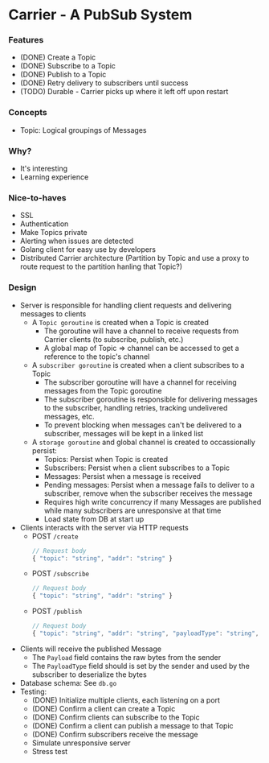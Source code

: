 # Carrier - A PubSub System

### Features
- (DONE) Create a Topic
- (DONE) Subscribe to a Topic
- (DONE) Publish to a Topic
- (DONE) Retry delivery to subscribers until success
- (TODO) Durable - Carrier picks up where it left off upon restart

### Concepts
- Topic: Logical groupings of Messages

### Why?
- It's interesting
- Learning experience

### Nice-to-haves
- SSL
- Authentication
- Make Topics private
- Alerting when issues are detected
- Golang client for easy use by developers
- Distributed Carrier architecture (Partition by Topic and use a proxy to route request to the partition hanling that Topic?)

### Design
- Server is responsible for handling client requests and delivering messages to clients
	- A `Topic goroutine` is created when a Topic is created
		- The goroutine will have a channel to receive requests from Carrier clients (to subscribe, publish, etc.)
		- A global map of Topic => channel can be accessed to get a reference to the topic's channel
	- A `subscriber goroutine` is created when a client subscribes to a Topic
		- The subscriber goroutine will have a channel for receiving messages from the Topic goroutine
		- The subscriber goroutine is responsible for delivering messages to the subscriber, handling retries, tracking undelivered messages, etc.
		- To prevent blocking when messages can't be delivered to a subscriber, messages will be kept in a linked list
	- A `storage goroutine` and global channel is created to occassionally persist:
		- Topics: Persist when Topic is created
		- Subscribers: Persist when a client subscribes to a Topic
		- Messages: Persist when a message is received
		- Pending messages: Persist when a message fails to deliver to a subscriber, remove when the subscriber receives the message
		- Requires high write concurrency if many Messages are published while many subscribers are unresponsive at that time
		- Load state from DB at start up
- Clients interacts with the server via HTTP requests
	- POST `/create`
		```js
		// Request body
		{ "topic": "string", "addr": "string" }
		```
	- POST `/subscribe`
		```js
		// Request body
		{ "topic": "string", "addr": "string" }
		```
	- POST `/publish`
		```javascript
		// Request body
		{ "topic": "string", "addr": "string", "payloadType": "string", "payload": "byte[]" }
		```
- Clients will receive the published Message
	- The `Payload` field contains the raw bytes from the sender
	- The `PayloadType` field should is set by the sender and used by the subscriber to deserialize the bytes
- Database schema: See `db.go`
- Testing:
	- (DONE) Initialize multiple clients, each listening on a port
	- (DONE) Confirm a client can create a Topic
	- (DONE) Confirm clients can subscribe to the Topic
	- (DONE) Confirm a client can publish a message to that Topic
	- (DONE) Confirm subscribers receive the message
	- Simulate unresponsive server
	- Stress test